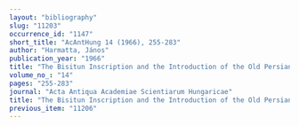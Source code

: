 ```yaml
---
layout: "bibliography"
slug: "11203"
occurrence_id: "1147"
short_title: "AcAntHung 14 (1966), 255-283"
author: "Harmatta, János"
publication_year: "1966"
title: "The Bisitun Inscription and the Introduction of the Old Persian Cuneiform Script"
volume_no_: "14"
pages: "255-283"
journal: "Acta Antiqua Academiae Scientiarum Hungaricae"
title: "The Bisitun Inscription and the Introduction of the Old Persian Cuneiform Script"
previous_item: "11206"
---
```

